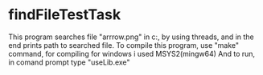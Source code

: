 # findFileTestTask
This program searches file "arrrow.png" in c:\, by using threads, and in the end prints path to searched file. 
To compile this program, use "make" command, for compiling for windows i used MSYS2(mingw64)
And to run, in comand prompt type "useLib.exe"

